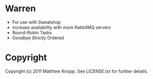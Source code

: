 Warren
======

* For use with Sweatshop
* Increase availability with more RabbitMQ servers
* Round-Robin Tasks
* Goodbye Strictly Ordered


Copyright
=========

Copyright (c) 2011 Matthew Knopp. See LICENSE.txt for further details.

